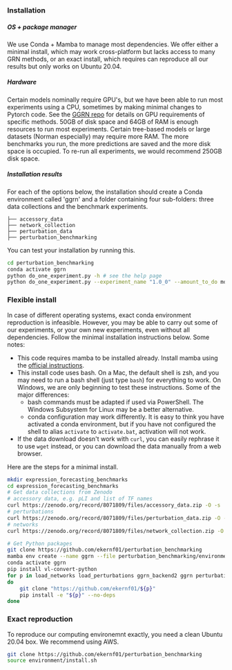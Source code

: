 ### Installation

##### OS + package manager

We use Conda + Mamba to manage most dependencies. We offer either a minimal install, which may work cross-platform but lacks access to many GRN methods, or an exact install, which requires can reproduce all our results but only works on Ubuntu 20.04. 

##### Hardware

Certain models nominally require GPU's, but we have been able to run most experiments using a CPU, sometimes by making minimal changes to Pytorch code. See the [GGRN repo](https://github.com/ekernf01/ggrn) for details on GPU requirements of specific methods. 50GB of disk space and 64GB of RAM is enough resources to run most experiments. Certain tree-based models or large datasets (Norman especially) may require more RAM. The more benchmarks you run, the more predictions are saved and the more disk space is occupied. To re-run all experiments, we would recommend 250GB disk space. 

##### Installation results

For each of the options below, the installation should create a Conda environment called 'ggrn' and a folder containing four sub-folders: three data collections and the benchmark experiments.

```
├── accessory_data
├── network_collection
├── perturbation_data
├── perturbation_benchmarking 
```

You can test your installation by running this.

```bash
cd perturbation_benchmarking
conda activate ggrn
python do_one_experiment.py -h # see the help page
python do_one_experiment.py --experiment_name "1.0_0" --amount_to_do models
```

### Flexible install

In case of different operating systems, exact conda environment reproduction is infeasible. However, you may be able to carry out some of our experiments, or your own new experiments, even without all dependencies. Follow the minimal installation instructions below. Some notes:

- This code requires mamba to be installed already. Install mamba using the [official instructions](https://mamba.readthedocs.io/en/latest/installation.html).
- This install code uses bash. On a Mac, the default shell is zsh, and you may need to run a bash shell (just type `bash`) for everything to work. On Windows, we are only beginning to test these instructions. Some of the major differences:
    - bash commands must be adapted if used via PowerShell. The Windows Subsystem for Linux may be a better alternative.
    - conda configuration may work differently. It is easy to think you have activated a conda environment, but if you have not configured the shell to alias `activate` to `activate.bat`, activation will not work.
- If the data download doesn't work with `curl`, you can easily rephrase it to use `wget` instead, or you can download the data manually from a web browser.

Here are the steps for a minimal install. 

```bash
mkdir expression_forecasting_benchmarks
cd expression_forecasting_benchmarks
# Get data collections from Zenodo 
# accessory data, e.g. pLI and list of TF names
curl https://zenodo.org/record/8071809/files/accessory_data.zip -O -s  && unzip accessory_data.zip > accessory_data.log &
# perturbations 
curl https://zenodo.org/record/8071809/files/perturbation_data.zip -O -s perturbation_data.log && unzip perturbation_data.zip && mv perturbation_data_ perturbation_data > perturbation_data.log &
# networks
curl https://zenodo.org/record/8071809/files/network_collection.zip -O -s network_collection.log  && unzip network_collection.zip > network_collection.log &

# Get Python packages
git clone https://github.com/ekernf01/perturbation_benchmarking
mamba env create --name ggrn --file perturbation_benchmarking/environment/conda_inputs_minimal.yaml
conda activate ggrn
pip install vl-convert-python
for p in load_networks load_perturbations ggrn_backend2 ggrn perturbation_benchmarking_package geneformer_embeddings
do
    git clone "https://github.com/ekernf01/${p}"
    pip install -e "${p}" --no-deps 
done
```

### Exact reproduction

To reproduce our computing environemnt exactly, you need a clean Ubuntu 20.04 box. We recommend using AWS. 

```bash
git clone https://github.com/ekernf01/perturbation_benchmarking
source environment/install.sh
```

